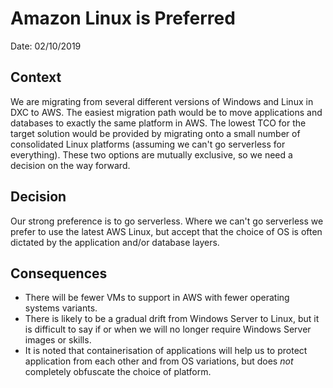 # Amazon Linux is Preferred

Date: 02/10/2019

## Context

We are migrating from several different versions of Windows and Linux in DXC to AWS. The easiest migration path would be to move applications and databases to exactly the same platform in AWS. The lowest TCO for the target solution would be provided by migrating onto a small number of consolidated Linux platforms (assuming we can't go serverless for everything). These two options are mutually exclusive, so we need a decision on the way forward.

## Decision

Our strong preference is to go serverless. Where we can't go serverless we prefer to use the latest AWS Linux, but accept that the choice of OS is often dictated by the application and/or database layers.

## Consequences

 - There will be fewer VMs to support in AWS with fewer operating systems variants.
 - There is likely to be a gradual drift from Windows Server to Linux, but it is difficult to say if or when we will no longer require Windows Server images or skills.
 - It is noted that containerisation of applications will help us to protect application from each other and from OS variations, but does *not* completely obfuscate the choice of platform.
